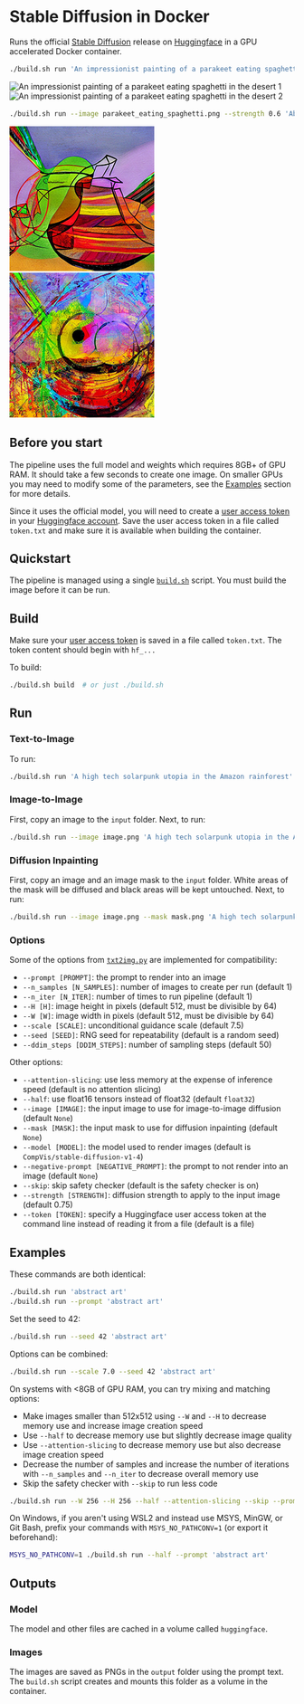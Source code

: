 # Stable Diffusion in Docker

Runs the official [Stable Diffusion](https://huggingface.co/CompVis/stable-diffusion)
release on [Huggingface](https://huggingface.co/) in a GPU accelerated Docker
container.

```sh
./build.sh run 'An impressionist painting of a parakeet eating spaghetti in the desert'
```

![An impressionist painting of a parakeet eating spaghetti in the desert 1](img/An_impressionist_painting_of_a_parakeet_eating_spaghetti_in_the_desert_s1.png)
![An impressionist painting of a parakeet eating spaghetti in the desert 2](img/An_impressionist_painting_of_a_parakeet_eating_spaghetti_in_the_desert_s2.png)

```sh
./build.sh run --image parakeet_eating_spaghetti.png --strength 0.6 'Abstract art'
```

![Abstract art 1](img/Abstract_art_s1.png)
![Abstract art 2](img/Abstract_art_s2.png)

## Before you start

The pipeline uses the full model and weights which requires 8GB+ of GPU RAM. It
should take a few seconds to create one image. On smaller GPUs you may need to
modify some of the parameters, see the [Examples](#examples) section for more
details.

Since it uses the official model, you will need to create a [user access token](https://huggingface.co/docs/hub/security-tokens)
in your [Huggingface account](https://huggingface.co/settings/tokens). Save the
user access token in a file called `token.txt` and make sure it is available
when building the container.

## Quickstart

The pipeline is managed using a single [`build.sh`](build.sh) script. You must
build the image before it can be run.

## Build

Make sure your [user access token](#before-you-start) is saved in a file called
`token.txt`. The token content should begin with `hf_...`

To build:

```sh
./build.sh build  # or just ./build.sh
```

## Run

### Text-to-Image

To run:

```sh
./build.sh run 'A high tech solarpunk utopia in the Amazon rainforest'
```

### Image-to-Image

First, copy an image to the `input` folder. Next, to run:

```sh
./build.sh run --image image.png 'A high tech solarpunk utopia in the Amazon rainforest'
```

### Diffusion Inpainting

First, copy an image and an image mask to the `input` folder. White areas of the
mask will be diffused and black areas will be kept untouched. Next, to run:

```sh
./build.sh run --image image.png --mask mask.png 'A high tech solarpunk utopia in the Amazon rainforest'
```

### Options

Some of the options from [`txt2img.py`](https://github.com/CompVis/stable-diffusion/blob/main/scripts/txt2img.py)
are implemented for compatibility:

* `--prompt [PROMPT]`: the prompt to render into an image
* `--n_samples [N_SAMPLES]`: number of images to create per run (default 1)
* `--n_iter [N_ITER]`: number of times to run pipeline (default 1)
* `--H [H]`: image height in pixels (default 512, must be divisible by 64)
* `--W [W]`: image width in pixels (default 512, must be divisible by 64)
* `--scale [SCALE]`: unconditional guidance scale (default 7.5)
* `--seed [SEED]`: RNG seed for repeatability (default is a random seed)
* `--ddim_steps [DDIM_STEPS]`: number of sampling steps (default 50)

Other options:

* `--attention-slicing`: use less memory at the expense of inference speed
(default is no attention slicing)
* `--half`: use float16 tensors instead of float32 (default `float32`)
* `--image [IMAGE]`: the input image to use for image-to-image diffusion
(default `None`)
* `--mask [MASK]`: the input mask to use for diffusion inpainting (default
`None`)
* `--model [MODEL]`: the model used to render images (default is
`CompVis/stable-diffusion-v1-4`)
* `--negative-prompt [NEGATIVE_PROMPT]`: the prompt to not render into an image
(default `None`)
* `--skip`: skip safety checker (default is the safety checker is on)
* `--strength [STRENGTH]`: diffusion strength to apply to the input image
(default 0.75)
* `--token [TOKEN]`: specify a Huggingface user access token at the command line
instead of reading it from a file (default is a file)

## Examples

These commands are both identical:

```sh
./build.sh run 'abstract art'
./build.sh run --prompt 'abstract art'
```

Set the seed to 42:

```sh
./build.sh run --seed 42 'abstract art'
```

Options can be combined:

```sh
./build.sh run --scale 7.0 --seed 42 'abstract art'
```

On systems with <8GB of GPU RAM, you can try mixing and matching options:

* Make images smaller than 512x512 using `--W` and `--H` to decrease memory use
and increase image creation speed
* Use `--half` to decrease memory use but slightly decrease image quality
* Use `--attention-slicing` to decrease memory use but also decrease image
creation speed
* Decrease the number of samples and increase the number of iterations with
`--n_samples` and `--n_iter` to decrease overall memory use
* Skip the safety checker with `--skip` to run less code

```sh
./build.sh run --W 256 --H 256 --half --attention-slicing --skip --prompt 'abstract art'
```

On Windows, if you aren't using WSL2 and instead use MSYS, MinGW, or Git Bash,
prefix your commands with `MSYS_NO_PATHCONV=1` (or export it beforehand):

```sh
MSYS_NO_PATHCONV=1 ./build.sh run --half --prompt 'abstract art'
```

## Outputs

### Model

The model and other files are cached in a volume called `huggingface`.

### Images

The images are saved as PNGs in the `output` folder using the prompt text. The
`build.sh` script creates and mounts this folder as a volume in the container.
